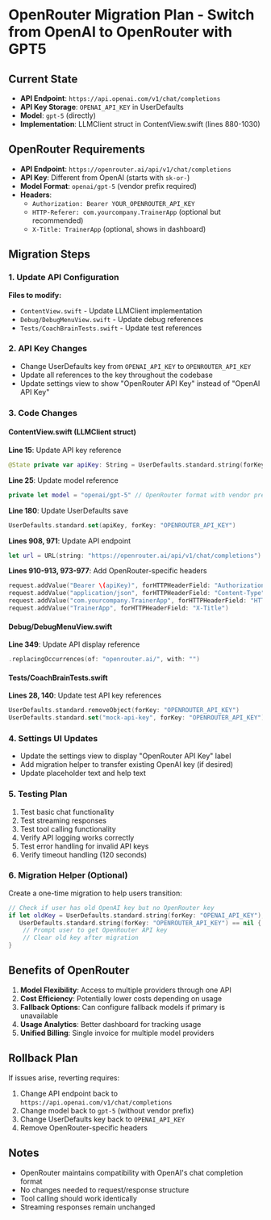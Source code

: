 # OpenRouter Migration Plan - Switch from OpenAI to OpenRouter with GPT5

## Current State
- **API Endpoint**: `https://api.openai.com/v1/chat/completions`
- **API Key Storage**: `OPENAI_API_KEY` in UserDefaults
- **Model**: `gpt-5` (directly)
- **Implementation**: LLMClient struct in ContentView.swift (lines 880-1030)

## OpenRouter Requirements
- **API Endpoint**: `https://openrouter.ai/api/v1/chat/completions`
- **API Key**: Different from OpenAI (starts with `sk-or-`)
- **Model Format**: `openai/gpt-5` (vendor prefix required)
- **Headers**: 
  - `Authorization: Bearer YOUR_OPENROUTER_API_KEY`
  - `HTTP-Referer: com.yourcompany.TrainerApp` (optional but recommended)
  - `X-Title: TrainerApp` (optional, shows in dashboard)

## Migration Steps

### 1. Update API Configuration
**Files to modify:**
- `ContentView.swift` - Update LLMClient implementation
- `Debug/DebugMenuView.swift` - Update debug references
- `Tests/CoachBrainTests.swift` - Update test references

### 2. API Key Changes
- Change UserDefaults key from `OPENAI_API_KEY` to `OPENROUTER_API_KEY`
- Update all references to the key throughout the codebase
- Update settings view to show "OpenRouter API Key" instead of "OpenAI API Key"

### 3. Code Changes

#### ContentView.swift (LLMClient struct)

**Line 15**: Update API key reference
```swift
@State private var apiKey: String = UserDefaults.standard.string(forKey: "OPENROUTER_API_KEY") ?? ""
```

**Line 25**: Update model reference
```swift
private let model = "openai/gpt-5" // OpenRouter format with vendor prefix
```

**Line 180**: Update UserDefaults save
```swift
UserDefaults.standard.set(apiKey, forKey: "OPENROUTER_API_KEY")
```

**Lines 908, 971**: Update API endpoint
```swift
let url = URL(string: "https://openrouter.ai/api/v1/chat/completions")!
```

**Lines 910-913, 973-977**: Add OpenRouter-specific headers
```swift
request.addValue("Bearer \(apiKey)", forHTTPHeaderField: "Authorization")
request.addValue("application/json", forHTTPHeaderField: "Content-Type")
request.addValue("com.yourcompany.TrainerApp", forHTTPHeaderField: "HTTP-Referer")
request.addValue("TrainerApp", forHTTPHeaderField: "X-Title")
```

#### Debug/DebugMenuView.swift
**Line 349**: Update API display reference
```swift
.replacingOccurrences(of: "openrouter.ai/", with: "")
```

#### Tests/CoachBrainTests.swift
**Lines 28, 140**: Update test API key references
```swift
UserDefaults.standard.removeObject(forKey: "OPENROUTER_API_KEY")
UserDefaults.standard.set("mock-api-key", forKey: "OPENROUTER_API_KEY")
```

### 4. Settings UI Updates
- Update the settings view to display "OpenRouter API Key" label
- Add migration helper to transfer existing OpenAI key (if desired)
- Update placeholder text and help text

### 5. Testing Plan
1. Test basic chat functionality
2. Test streaming responses
3. Test tool calling functionality
4. Verify API logging works correctly
5. Test error handling for invalid API keys
6. Verify timeout handling (120 seconds)

### 6. Migration Helper (Optional)
Create a one-time migration to help users transition:
```swift
// Check if user has old OpenAI key but no OpenRouter key
if let oldKey = UserDefaults.standard.string(forKey: "OPENAI_API_KEY"),
   UserDefaults.standard.string(forKey: "OPENROUTER_API_KEY") == nil {
    // Prompt user to get OpenRouter API key
    // Clear old key after migration
}
```

## Benefits of OpenRouter
1. **Model Flexibility**: Access to multiple providers through one API
2. **Cost Efficiency**: Potentially lower costs depending on usage
3. **Fallback Options**: Can configure fallback models if primary is unavailable
4. **Usage Analytics**: Better dashboard for tracking usage
5. **Unified Billing**: Single invoice for multiple model providers

## Rollback Plan
If issues arise, reverting requires:
1. Change API endpoint back to `https://api.openai.com/v1/chat/completions`
2. Change model back to `gpt-5` (without vendor prefix)
3. Change UserDefaults key back to `OPENAI_API_KEY`
4. Remove OpenRouter-specific headers

## Notes
- OpenRouter maintains compatibility with OpenAI's chat completion format
- No changes needed to request/response structure
- Tool calling should work identically
- Streaming responses remain unchanged